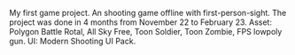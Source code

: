 My first game project.
An shooting game offline with first-person-sight.
The project was done in 4 months from November 22 to February 23.
Asset: Polygon Battle Rotal, All Sky Free, Toon Soldier, Toon Zombie, FPS lowpoly gun.
UI: Modern Shooting UI Pack.

        
